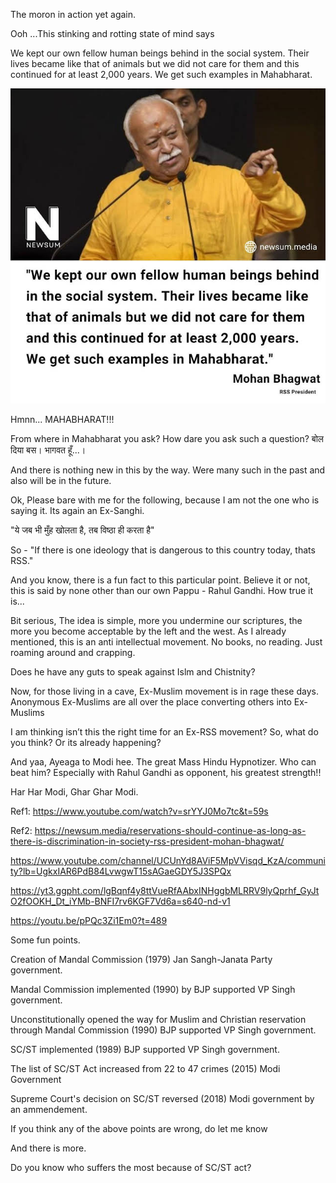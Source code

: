 
The moron in action yet again.

Ooh ...This stinking and rotting state of mind says

We kept our own fellow human beings behind in the social system. Their lives became like that of animals but we did not care for them and this continued for at least 2,000 years.
We get such examples in Mahabharat.

![The AH](AH.jpg)

Hmnn... MAHABHARAT!!!

From where in Mahabharat you ask?  How dare you ask such a question? बोल दिया बस। भागवत हूँ...।

And there is nothing new in this by the way. Were many such in the past and also will be in the future.

Ok, Please bare with me for the following, because I am not the one who is saying it. Its again an Ex-Sanghi.

"ये जब भी मुँह खोलता है, तब विष्ठा ही करता है"

So - "If there is one ideology that is dangerous to this country today, thats RSS."

And you know, there is a fun fact to this particular point. Believe it or not, this is said by none other than our own Pappu - Rahul Gandhi. How true it is...

Bit serious, The idea is simple, more you undermine our scriptures, the more you become acceptable by the left and the west. As I already mentioned, this is an anti intellectual movement. No books, no reading. Just roaming around and crapping.

Does he have any guts to speak against Islm and Chistnity?

Now, for those living in a cave, Ex-Muslim movement is in rage these days. Anonymous Ex-Muslims are all over the place converting others into Ex-Muslims

I am thinking isn’t this the right time for an Ex-RSS movement? So, what do you think? Or its already happening?

And yaa, Ayeaga to Modi hee. The great Mass Hindu Hypnotizer. Who can beat him? Especially with Rahul Gandhi as opponent, his greatest strength!!

Har Har Modi, Ghar Ghar Modi.

Ref1: https://www.youtube.com/watch?v=srYYJ0Mo7tc&t=59s

Ref2: https://newsum.media/reservations-should-continue-as-long-as-there-is-discrimination-in-society-rss-president-mohan-bhagwat/



https://www.youtube.com/channel/UCUnYd8AViF5MpVVisqd_KzA/community?lb=UgkxIAR6PdB84LvwgwT15sAGaeGDY5J3SPQx

https://yt3.ggpht.com/lgBqnf4y8ttVueRfAAbxINHggbMLRRV9lyQprhf_GyJtO2fOOKH_Dt_iYMb-BNFI7rv6KGF7Vd6a=s640-nd-v1








https://youtu.be/pPQc3Zi1Em0?t=489

Some fun points.

Creation of Mandal Commission (1979) Jan Sangh-Janata Party government.

Mandal Commission implemented (1990) by BJP supported VP Singh government.

Unconstitutionally opened the way for Muslim and Christian reservation through Mandal Commission (1990) BJP supported VP Singh government.

SC/ST implemented (1989) BJP supported VP Singh government.

The list of SC/ST Act increased from 22 to 47 crimes (2015) Modi Government

Supreme Court's decision on SC/ST reversed (2018) Modi government by an ammendement.

If you think any of the above points are wrong, do let me know

And there is more.

Do you know who suffers the most because of SC/ST act?
